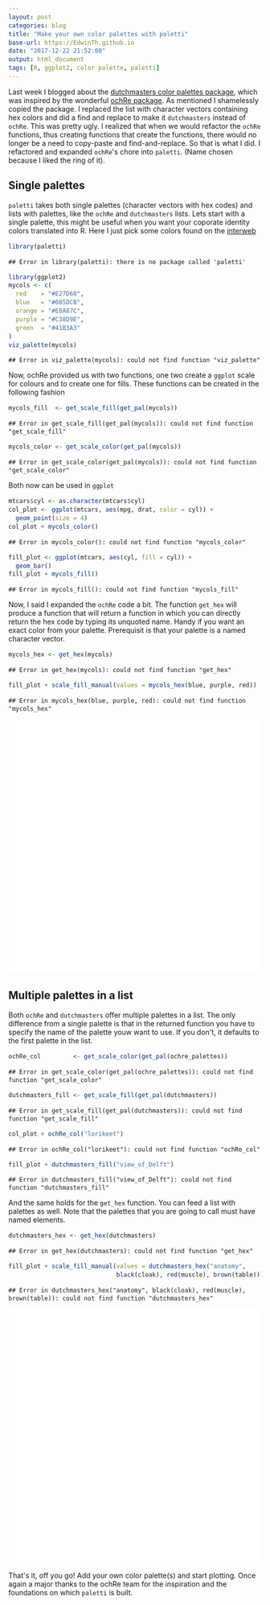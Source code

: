 ```yaml
---
layout: post
categories: blog
title: "Make your own color palettes with paletti"
base-url: https://EdwinTh.github.io
date: "2017-12-22 21:52:00"
output: html_document
tags: [R, ggplot2, color palette, paletti]
---
```


Last week I blogged about the [dutchmasters color palettes package](https://edwinth.github.io/blog/dutch-masters/), which was inspired 
by the wonderful [ochRe package](https://github.com/ropenscilabs/ochRe). As 
mentioned I shamelessly copied the package. I replaced the list with character 
vectors containing hex colors and did a find and replace to make it 
`dutchmasters` instead of `ochRe`. This was pretty ugly.  I realized that when 
we would refactor the  `ochRe` functions, thus creating functions that create the functions, there would no longer be a need to copy-paste and find-and-replace. So that is what I did. I refactored and expanded `ochRe`'s chore into `paletti`. (Name chosen because I liked the ring of it).

## Single palettes

`paletti` takes both single palettes (character vectors with hex codes) and 
lists with palettes, like the `ochRe` and `dutchmasters` lists. Lets start with 
a single palette, this might be useful when you want your coporate identity 
colors translated into R. Here I just pick some colors found on the [interweb](http://blog.visme.co/website-color-schemes/)


```r
library(paletti)
```

```
## Error in library(paletti): there is no package called 'paletti'
```

```r
library(ggplot2)
mycols <- c(
  red    = "#E27D60",
  blue   = "#085DCB",
  orange = "#E8A87C",
  purple = "#C38D9E",
  green  = "#41B3A3"
)
viz_palette(mycols)
```

```
## Error in viz_palette(mycols): could not find function "viz_palette"
```

Now, ochRe provided us with two functions, one two create a `ggplot` scale for 
colours and to create one for fills. These functions can be created in the 
following fashion


```r
mycols_fill  <- get_scale_fill(get_pal(mycols))
```

```
## Error in get_scale_fill(get_pal(mycols)): could not find function "get_scale_fill"
```

```r
mycols_color <- get_scale_color(get_pal(mycols))
```

```
## Error in get_scale_color(get_pal(mycols)): could not find function "get_scale_color"
```

Both now can be used in `ggplot`


```r
mtcars$cyl <- as.character(mtcars$cyl)
col_plot <- ggplot(mtcars, aes(mpg, drat, color = cyl)) +
  geom_point(size = 4) 
col_plot + mycols_color()
```

```
## Error in mycols_color(): could not find function "mycols_color"
```

```r
fill_plot <- ggplot(mtcars, aes(cyl, fill = cyl)) + 
  geom_bar()
fill_plot + mycols_fill()
```

```
## Error in mycols_fill(): could not find function "mycols_fill"
```

Now, I said I expanded the `ochRe` code a bit. The function `get_hex` will 
produce a function that will return a function in which you can directly return
the hex code by typing its unquoted name. Handy if you want an exact color from
your palette. Prerequisit is that your palette is a named character vector.


```r
mycols_hex <- get_hex(mycols)
```

```
## Error in get_hex(mycols): could not find function "get_hex"
```

```r
fill_plot + scale_fill_manual(values = mycols_hex(blue, purple, red))
```

```
## Error in mycols_hex(blue, purple, red): could not find function "mycols_hex"
```

![plot of chunk unnamed-chunk-4](/figure/source/2017-12-21-paletti/unnamed-chunk-4-1.png)

## Multiple palettes in a list

Both `ochRe` and `dutchmasters` offer multiple palettes in a list. The only 
difference from a single palette is that in the returned function you have to 
specify the name of the palette youw want to use. If you don't, it defaults to 
the first palette in the list.


```r
ochRe_col         <- get_scale_color(get_pal(ochre_palettes))
```

```
## Error in get_scale_color(get_pal(ochre_palettes)): could not find function "get_scale_color"
```

```r
dutchmasters_fill <- get_scale_fill(get_pal(dutchmasters))
```

```
## Error in get_scale_fill(get_pal(dutchmasters)): could not find function "get_scale_fill"
```

```r
col_plot + ochRe_col("lorikeet")
```

```
## Error in ochRe_col("lorikeet"): could not find function "ochRe_col"
```

```r
fill_plot + dutchmasters_fill("view_of_Delft")
```

```
## Error in dutchmasters_fill("view_of_Delft"): could not find function "dutchmasters_fill"
```

And the same holds for the `get_hex` function. You can feed a list with palettes
as well. Note that the palettes that you are going to call must have named
elements.


```r
dutchmasters_hex <- get_hex(dutchmasters)
```

```
## Error in get_hex(dutchmasters): could not find function "get_hex"
```

```r
fill_plot + scale_fill_manual(values = dutchmasters_hex("anatomy",
                              black(cloak), red(muscle), brown(table)))
```

```
## Error in dutchmasters_hex("anatomy", black(cloak), red(muscle), brown(table)): could not find function "dutchmasters_hex"
```

![plot of chunk unnamed-chunk-6](/figure/source/2017-12-21-paletti/unnamed-chunk-6-1.png)

That's it, off you go! Add your own color palette(s) and start plotting. Once 
again a major thanks to the ochRe team for the inspiration and the foundations 
on which `paletti` is built.
